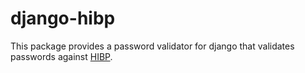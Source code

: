 # django-hibp

This package provides a password validator for django that validates passwords against [HIBP](https://haveibeenpwned.com/Passwords). 
